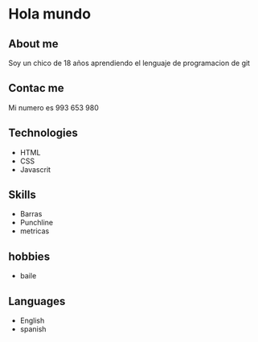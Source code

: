 # Hola mundo 


## About me 

Soy un chico de 18 años aprendiendo el lenguaje de programacion de git 

## Contac me 

Mi numero es 993 653 980 

## Technologies 
- HTML
- CSS
- Javascrit 

## Skills 

- Barras 
- Punchline 
- metricas 

 ## hobbies 

- baile 

## Languages 
- English
- spanish 

